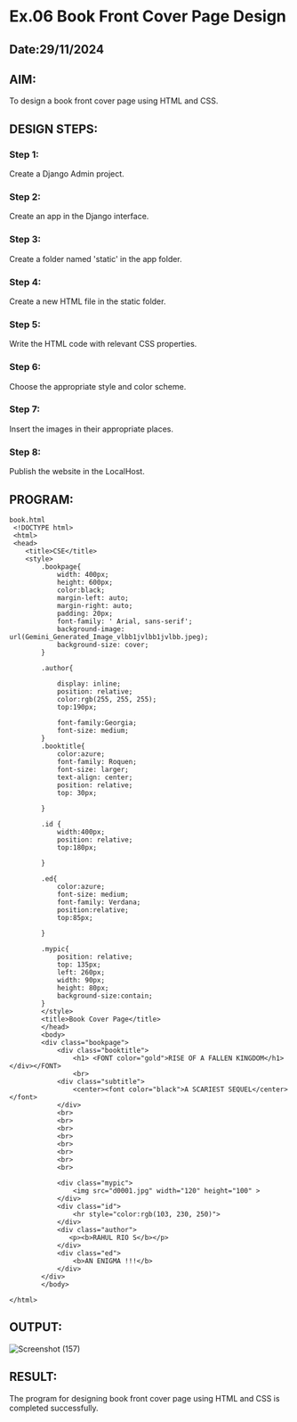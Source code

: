 # Ex.06 Book Front Cover Page Design
## Date:29/11/2024

## AIM:
To design a book front cover page using HTML and CSS.

## DESIGN STEPS:

### Step 1:
Create a Django Admin project.

### Step 2:
Create an app in the Django interface.

### Step 3:
Create a folder named 'static' in the app folder.

### Step 4:
Create a new HTML file in the static folder.

### Step 5:
Write the HTML code with relevant CSS properties.

### Step 6:
Choose the appropriate style and color scheme.

### Step 7:
Insert the images in their appropriate places.

### Step 8:
Publish the website in the LocalHost.

## PROGRAM:
```
book.html
 <!DOCTYPE html>
 <html>
 <head>
    <title>CSE</title>
    <style>
        .bookpage{
            width: 400px;
            height: 600px;
            color:black;
            margin-left: auto;
            margin-right: auto;
            padding: 20px;
            font-family: ' Arial, sans-serif';
            background-image: url(Gemini_Generated_Image_vlbb1jvlbb1jvlbb.jpeg);
            background-size: cover;
        }
       
        .author{
        
            display: inline;
            position: relative;
            color:rgb(255, 255, 255);
            top:190px;
            
            font-family:Georgia;
            font-size: medium;
        }
        .booktitle{
            color:azure;
            font-family: Roquen;
            font-size: larger;
            text-align: center;
            position: relative;
            top: 30px;
        
        }
 
        .id {
            width:400px;
            position: relative;
            top:180px;
            
        }
        
        .ed{
            color:azure;
            font-size: medium;
            font-family: Verdana;
            position:relative;
            top:85px;
        
        }
        
        .mypic{
            position: relative;
            top: 135px;
            left: 260px;
            width: 90px;
            height: 80px;
            background-size:contain;
        }
        </style>
        <title>Book Cover Page</title>
        </head>
        <body>
        <div class="bookpage">
            <div class="booktitle">
                <h1> <FONT color="gold">RISE OF A FALLEN KINGDOM</h1></div></FONT>
                <br>
            <div class="subtitle">
                <center><font color="black">A SCARIEST SEQUEL</center></font>
            </div>
            <br>
            <br>
            <br>
            <br>
            <br>
            <br>
            <br>
            <br>
        
            <div class="mypic">
                <img src="d0001.jpg" width="120" height="100" >
            </div>
            <div class="id">
                <hr style="color:rgb(103, 230, 250)">
            </div>
            <div class="author">
               <p><b>RAHUL RIO S</b></p>
            </div>
            <div class="ed">
                <b>AN ENIGMA !!!</b>
            </div>
        </div>
        </body>
        
</html>

```


## OUTPUT:


![Screenshot (157)](https://github.com/user-attachments/assets/741462e0-926e-4d87-9938-b2dfc7c9b788)





## RESULT:
The program for designing book front cover page using HTML and CSS is completed successfully.
